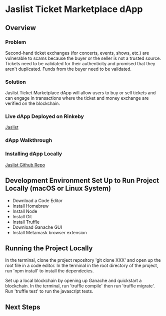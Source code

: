 # Jaslist Ticket Marketplace dApp

## Overview
### Problem
Second-hand ticket exchanges (for concerts, events, shows, etc.) are vulnerable to scams because the buyer or the seller is not a trusted source. Tickets need to be validated for their authenticity and promised that they aren't duplicated. Funds from the buyer need to be validated. 

### Solution
Jaslist Ticket Marketplace dApp will allow users to buy or sell tickets and can engage in transactions where the ticket and money exchange are verified on the blockchain.

### Live dApp Deployed on Rinkeby
[Jaslist](https://jaslist.netlify.app/)

### dApp Walkthrough

### Installing dApp Locally
[Jaslist Github Repo](https://github.com/jasminesabio/blockchain-developer-bootcamp-final-project)

## Development Environment Set Up to Run Project Locally (macOS or Linux System)
- Download a Code Editor
- Install Homebrew
- Install Node
- Install Git
- Install Truffle
- Download Ganache GUI
- Install Metamask browser extension

## Running the Project Locally
In the terminal, clone the project repository 'git clone XXX' and open up the root file in a code editor. In the terminal in the root directory of the project, run 'npm install' to install the dependecies. 

Set up a local blockchain by opening up Ganache and quickstart a blockchain. In the terminal, run 'truffle compile' then run 'truffle migrate'. Run 'truffle test' to run the javascript tests. 

## Next Steps